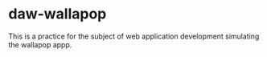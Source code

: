 # daw-wallapop
This is a practice for the subject of web application development simulating the wallapop appp.
